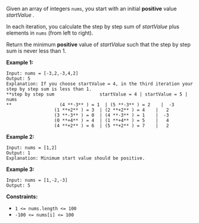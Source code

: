 Given an array of integers `nums`, you start with an initial **positive**
value _startValue_ _._

In each iteration, you calculate the step by step sum of _startValue_  plus
elements in `nums` (from left to right).

Return the minimum **positive** value of  _startValue_ such that the step by
step sum is never less than 1.



**Example 1:**

    
    
    Input: nums = [-3,2,-3,4,2]
    Output: 5
    Explanation: If you choose startValue = 4, in the third iteration your step by step sum is less than 1.
    **step by step sum                 startValue = 4 | startValue = 5 | nums
    **                  (4 **-3** ) = 1  | (5 **-3** ) = 2    |  -3
                      (1 **+2** ) = 3  | (2 **+2** ) = 4    |   2
                      (3 **-3** ) = 0  | (4 **-3** ) = 1    |  -3
                      (0 **+4** ) = 4  | (1 **+4** ) = 5    |   4
                      (4 **+2** ) = 6  | (5 **+2** ) = 7    |   2
    

**Example 2:**

    
    
    Input: nums = [1,2]
    Output: 1
    Explanation: Minimum start value should be positive. 
    

**Example 3:**

    
    
    Input: nums = [1,-2,-3]
    Output: 5
    



**Constraints:**

  * `1 <= nums.length <= 100`
  * `-100 <= nums[i] <= 100`

